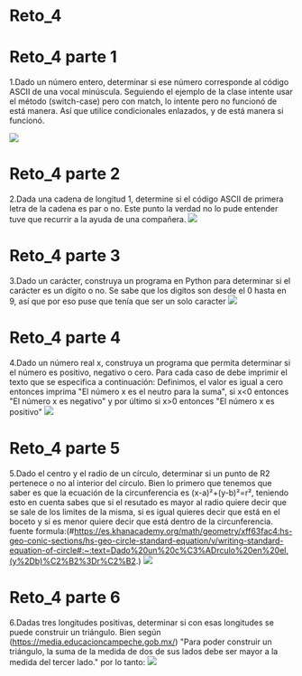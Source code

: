 # Reto_4
# Reto_4 parte 1
1.Dado un número entero, determinar si ese número corresponde al código ASCII de una vocal minúscula.
Seguiendo el ejemplo de la clase intente usar el método (switch-case) pero con match, lo intente pero no funcionó de está manera.
Así que utilice condicionales enlazados, y de está manera si funcionó.

![](https://i.ibb.co/xSXdGk2/RETO-4-IMAGEN-1.jpg)

# Reto_4 parte 2
2.Dada una cadena de longitud 1, determine si el código ASCII de primera letra de la cadena es par o no.
Este punto la verdad no lo pude entender tuve que recurrir a la ayuda de una compañera.
![](https://i.ibb.co/C7mDM88/RETO-4-IMAGEN-2.jpg)

# Reto_4 parte 3
3.Dado un carácter, construya un programa en Python para determinar si el carácter es un dígito o no.
Se sabe que los digitos son desde el 0 hasta en 9, así que por eso puse que tenía que ser un solo caracter 
![](https://i.ibb.co/cxvrLhQ/RETO-4-IMAGEN-3.jpg)
# Reto_4 parte 4
4.Dado un número real x, construya un programa que permita determinar si el número es positivo, negativo o cero. Para cada caso de debe imprimir el texto que se especifica a continuación:
Definimos, el valor es igual a cero entonces imprima "El número x es el neutro para la suma", si x<0 entonces "El número x es negativo" y por último si x>0 entonces "El número x es positivo"
![](https://i.ibb.co/JBJhynv/RETO-4-IMAGEN-4.jpg)
# Reto_4 parte 5
5.Dado el centro y el radio de un círculo, determinar si un punto de R2 pertenece o no al interior del círculo.
Bien lo primero que tenemos que saber es que la ecuación de la circunferencia es (x-a)²+(y-b)²=r², teniendo esto en cuenta sabes que si el resutado es mayor al radio quiere decir que se sale de los limites de la misma, si es igual quieres decir que está en el boceto y si es menor quiere decir que está dentro de la circunferencia.
fuente formula:(#https://es.khanacademy.org/math/geometry/xff63fac4:hs-geo-conic-sections/hs-geo-circle-standard-equation/v/writing-standard-equation-of-circle#:~:text=Dado%20un%20c%C3%ADrculo%20en%20el,(y%2Db)%C2%B2%3Dr%C2%B2.)
![](https://i.ibb.co/7Qt2b5k/RETO-4-IMAGEN-5.jpg)
# Reto_4 parte 6
6.Dadas tres longitudes positivas, determinar si con esas longitudes se puede construir un triángulo.
Bien según (https://media.educacioncampeche.gob.mx/) "Para poder construir un triángulo, la suma de la medida de dos de sus lados debe ser mayor a la medida del tercer lado." por lo tanto:
![](https://i.ibb.co/tmfFHkG/RETO-4-IMAGEN-6a.jpg)






